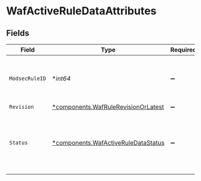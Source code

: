 # WafActiveRuleDataAttributes


## Fields

| Field                                                                                 | Type                                                                                  | Required                                                                              | Description                                                                           |
| ------------------------------------------------------------------------------------- | ------------------------------------------------------------------------------------- | ------------------------------------------------------------------------------------- | ------------------------------------------------------------------------------------- |
| `ModsecRuleID`                                                                        | **int64*                                                                              | :heavy_minus_sign:                                                                    | The ModSecurity rule ID of the associated rule revision.                              |
| `Revision`                                                                            | [*components.WafRuleRevisionOrLatest](../../models/shared/wafrulerevisionorlatest.md) | :heavy_minus_sign:                                                                    | N/A                                                                                   |
| `Status`                                                                              | [*components.WafActiveRuleDataStatus](../../models/shared/wafactiveruledatastatus.md) | :heavy_minus_sign:                                                                    | Describes the behavior for the particular rule revision within this firewall version. |